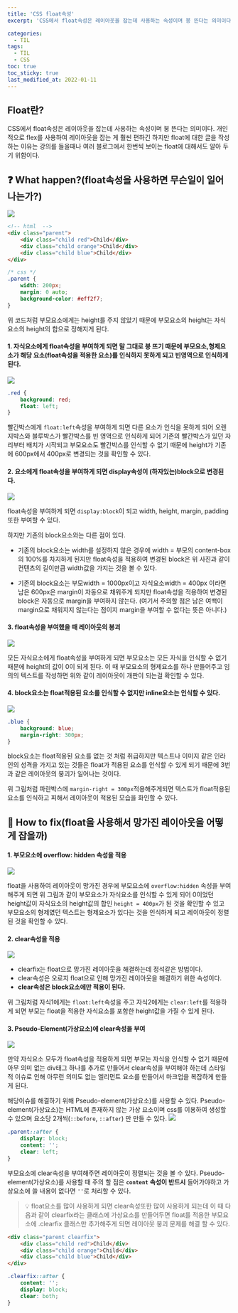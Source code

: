 ```yaml
---
title: 'CSS float속성'
excerpt: 'CSS에서 float속성은 레이아웃을 잡는데 사용하는 속성이며 붕 뜬다는 의미이다.'

categories:
  - TIL
tags:
  - TIL
  - CSS
toc: true
toc_sticky: true
last_modified_at: 2022-01-11
---
```


## Float란?

CSS에서 float속성은 레이아웃을 잡는데 사용하는 속성이며 붕 뜬다는 의미이다.
개인적으로 flex를 사용하여 레이아웃을 잡는 게 훨씬 편하긴 하지만 float에 대한 글을 작성하는 이유는 강의를 들을때나 여러 블로그에서 한번씩 보이는 float에 대해서도 알아 두기 위함이다.

## ❓ What happen?(float속성을 사용하면 무슨일이 일어나는가?)

![](https://images.velog.io/images/blackdavil01/post/d44b90db-2a5e-4337-8b7b-95d3abf07533/%EC%8A%A4%ED%81%AC%EB%A6%B0%EC%83%B7,%202022-01-11%2012-58-07.png)

```html
<!-- html  -->
<div class="parent">
	<div class="child red">Child</div>
	<div class="child orange">Child</div>
	<div class="child blue">Child</div>
</div>
```

```css
/* css */
.parent {
	width: 200px;
	margin: 0 auto;
	background-color: #eff2f7;
}
```

위 코드처럼 부모요소에게는 height를 주지 않았기 때문에 부모요소의 height는 자식요소의 height의 합으로 정해지게 된다.

#### 1. 자식요소에게 float속성을 부여하게 되면 말 그대로 붕 뜨기 때문에 부모요소,형제요소가 해당 요소(float속성을 적용한 요소)를 인식하지 못하게 되고 빈영역으로 인식하게 된다.

![](https://images.velog.io/images/blackdavil01/post/17030536-e8b2-4aa8-a927-212df00efa3e/%EC%8A%A4%ED%81%AC%EB%A6%B0%EC%83%B7,%202022-01-11%2013-11-56.png)

```css
.red {
	background: red;
	float: left;
}
```

빨간박스에게 `float:left`속성을 부여하게 되면 다른 요소가 인식을 못하게 되어 오렌지박스와 블루박스가 빨간박스를 빈 영역으로 인식하게 되어 기존의 빨간박스가 있던 자리부터 배치가 시작되고 부모요소도 빨간박스를 인식할 수 없기 때문에 height가 기존에 600px에서 400px로 변경되는 것을 확인할 수 있다.

#### 2. 요소에게 float속성을 부여하게 되면 display속성이 (하자있는)block으로 변경된다.

![](https://images.velog.io/images/blackdavil01/post/2cfdea6d-f4b0-4a90-b63e-54b967ecb836/%EC%8A%A4%ED%81%AC%EB%A6%B0%EC%83%B7,%202022-01-11%2013-29-34.png)

float속성을 부여하게 되면 `display:block`이 되고 width, height, margin, padding 또한 부여할 수 있다.

하지만 기존의 block요소와는 다른 점이 있다.

- 기존의 block요소는 width를 설정하지 않은 경우에 width = 부모의 content-box 의 100%를 차지하게 된지만 float속성을 적용하여 변경된 block은 위 사진과 같이 컨텐츠의 길이만큼 width값을 가지는 것을 볼 수 있다.

- 기존의 block요소는 부모width = 1000px이고 자식요소width = 400px 이라면 남은 600px은 margin이 자동으로 채워주게 되지만 float속성을 적용하여 변경된 block은 자동으로 margin을 부여하지 않는다.
  (여기서 주의할 점은 남은 여백이 margin으로 채워지지 않는다는 점이지 margin을 부여할 수 없다는 뜻은 아니다.)

#### 3. float속성을 부여했을 때 레이아웃의 붕괴

![](https://images.velog.io/images/blackdavil01/post/d98bc26b-2c40-4f29-a20b-d7099b43c8a3/%EC%8A%A4%ED%81%AC%EB%A6%B0%EC%83%B7,%202022-01-11%2013-45-49.png)

모든 자식요소에게 float속성을 부여하게 되면 부모요소는 모든 자식을 인식할 수 없기 때문에 height의 값이 0이 되게 된다.
이 때 부모요소의 형제요소를 하나 만들어주고 임의의 텍스트를 작성하면 위와 같이 레이아웃이 개판이 되는걸 확인할 수 있다.

#### 4. block요소는 float적용된 요소를 인식할 수 없지만 inline요소는 인식할 수 있다.

![](https://images.velog.io/images/blackdavil01/post/943ca6a2-233a-4360-8c2b-484fc90070cd/%EC%8A%A4%ED%81%AC%EB%A6%B0%EC%83%B7,%202022-01-11%2013-53-29.png)

```css
.blue {
	background: blue;
	margin-right: 300px;
}
```

block요소는 float적용된 요소를 없는 것 처럼 취급하지만 텍스트나 이미지 같은 인라인의 성격을 가지고 있는 것들은 float가 적용된 요소를 인식할 수 있게 되기 때문에 3번과 같은 레이아웃의 붕괴가 일어나는 것이다.

위 그림처럼 파란박스에 `margin-right = 300px`적용해주게되면 텍스트가 float적용된 요소를 인식하고 피해서 레이아웃이 적용된 모습을 화인할 수 있다.

## 🔧 How to fix(float을 사용해서 망가진 레이아웃을 어떻게 잡을까)

#### 1. 부모요소에 overflow: hidden 속성을 적용

![](https://images.velog.io/images/blackdavil01/post/83a77d14-c9f5-47aa-b144-bab65aa5489f/%EC%8A%A4%ED%81%AC%EB%A6%B0%EC%83%B7,%202022-01-11%2013-59-16.png)

float을 사용하여 레이아웃이 망가진 경우에 부모요소에 `overflow:hidden` 속성을 부여해주게 되면 위 그림과 같이 부모요소가 자식요소를 인식할 수 있게 되어 0이었던 height값이 자식요소의 height값의 합인 `height = 400px`가 된 것을 확인할 수 있고 부모요소의 형제였던 텍스트는 형제요소가 있다는 것을 인식하게 되고 레이아웃이 정렬된 것을 확인할 수 있다.

#### 2. clear속성을 적용

![](https://images.velog.io/images/blackdavil01/post/e482d527-4224-482b-b7f1-8d67a04eb4da/%EC%8A%A4%ED%81%AC%EB%A6%B0%EC%83%B7,%202022-01-11%2014-05-07.png)

- clearfix는 float으로 망가진 레이아웃을 해결하는데 정석같은 방법이다.
- clear속성은 오로지 float으로 인해 망가진 레이아웃을 해결하기 위한 속성이다.
- **clear속성은 block요소에만 적용이 된다.**

위 그림처럼 자식1에게는 `float:left`속성을 주고 자식2에게는 `clear:left`를 적용하게 되면 부모는 float을 적용한 자식요소를 포함한 height값을 가질 수 있게 된다.

#### 3. Pseudo-Element(가상요소)에 clear속성을 부여

![](https://images.velog.io/images/blackdavil01/post/9a04e446-1f09-4d35-965b-b4a188613c65/%EC%8A%A4%ED%81%AC%EB%A6%B0%EC%83%B7,%202022-01-11%2014-12-00.png)

만약 자식요소 모두가 float속성을 적용하게 되면 부모는 자식을 인식할 수 없기 때문에 아무 의미 없는 div태그 하나를 추가로 만들어서 clear속성을 부여해야 하는데 스타일적 이슈로 인해 아무런 의미도 없는 엘리먼트 요소를 만들어서 마크업을 복잡하게 만들게 된다.

해당이슈를 해결하기 위해 Pseudo-element(가상요소)를 사용할 수 있다.
Pseudo-element(가상요소)는 HTML에 존재하지 않는 가상 요소이며 css를 이용하여 생성할 수 있으며 요소당 2개씩(`::before`, `::after`) 만 만들 수 있다.
![](https://images.velog.io/images/blackdavil01/post/2334ea2c-c095-4fad-85a3-ab4ad1b2e1c7/%EC%8A%A4%ED%81%AC%EB%A6%B0%EC%83%B7,%202022-01-11%2013-59-16.png)

```css
.parent::after {
	display: block;
	content: '';
	clear: left;
}
```

부모요소에 clear속성을 부여해주면 레이아웃이 정렬되는 것을 볼 수 있다.
Pseudo-element(가상요소)를 사용할 때 주의 할 점은 **`content` 속성이 반드시** 들어가야하고 가상요소에 쓸 내용이 없다면 `''`로 처리할 수 있다.

> 💡 float요소를 많이 사용하게 되면 clear속성또한 많이 사용하게 되는데 이 때 다음과 같이 clearfix라는 클래스에 가상요소를 만들어두면 float를 적용한 부모요소에 .clearfix 클래스만 추가해주게 되면 레이아웃 붕괴 문제를 해결 할 수 있다.

```html
<div class="parent clearfix">
	<div class="child red">Child</div>
	<div class="child orange">Child</div>
	<div class="child blue">Child</div>
</div>
```

```css
.clearfix::after {
	content: '';
	display: block;
	clear: both;
}
```
